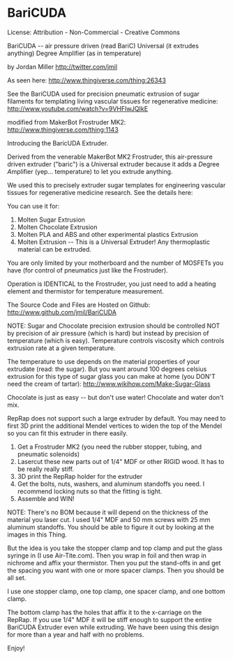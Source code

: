 BariCUDA
========

License: Attribution - Non-Commercial - Creative Commons

BariCUDA -- air pressure driven (read BariC) Universal (it extrudes anything) Degree Amplifier (as in temperature)

by Jordan Miller http://twitter.com/jmil

As seen here:
http://www.thingiverse.com/thing:26343

See the BariCUDA used for precision pneumatic extrusion of sugar filaments for templating living vascular tissues for regenerative medicine:
http://www.youtube.com/watch?v=9VHFlwJQIkE



modified from MakerBot Frostruder MK2:
http://www.thingiverse.com/thing:1143




Introducing the BaricUDA Extruder.

Derived from the venerable MakerBot MK2 Frostruder, this air-pressure driven extruder ("baric") is a *U*niversal extruder because it adds a *D*egree *A*mplifier (yep... temperature) to let you extrude anything.

We used this to precisely extruder sugar templates for engineering vascular tissues for regenerative medicine research. See the details here:

You can use it for:
1) Molten Sugar Extrusion
2) Molten Chocolate Extrusion
3) Molten PLA and ABS and other experimental plastics Extrusion
3) Molten <insert your favorite thing here> Extrusion -- This is a *U*niversal Extruder! Any thermoplastic material can be extruded.

You are only limited by your motherboard and the number of MOSFETs you have (for control of pneumatics just like the Frostruder).

Operation is IDENTICAL to the Frostruder, you just need to add a heating element and thermistor for temperature measurement.


The Source Code and Files are Hosted on Github:
http://www.github.com/jmil/BariCUDA


NOTE: Sugar and Chocolate precision extrusion should be controlled NOT by precision of air pressure (which is hard) but instead by precision of temperature (which is easy). Temperature controls viscosity which controls extrusion rate at a given temperature.

The temperature to use depends on the material properties of your extrudate (read: the sugar). But you want around 100 degrees celsius extrusion for this type of sugar glass you can make at home (you DON'T need the cream of tartar):
http://www.wikihow.com/Make-Sugar-Glass

Chocolate is just as easy -- but don't use water! Chocolate and water don't mix.

RepRap does not support such a large extruder by default. You may need to first 3D print the additional Mendel vertices to widen the top of the Mendel so you can fit this extruder in there easily.

1. Get a Frostruder MK2 (you need the rubber stopper, tubing, and pneumatic solenoids)
2. Lasercut these new parts out of 1/4" MDF or other RIGID wood. It has to be really really stiff.
3. 3D print the RepRap holder for the extruder
4. Get the bolts, nuts, washers, and aluminum standoffs you need. I recommend locking nuts so that the fitting is tight.
5. Assemble and WIN!


NOTE: There's no BOM because it will depend on the thickness of the material you laser cut. I used 1/4" MDF and 50 mm screws with 25 mm aluminum standoffs. You should be able to figure it out by looking at the images in this Thing.

But the idea is you take the stopper clamp and top clamp and put the glass syringe in (I use Air-Tite.com). Then you wrap in foil and then wrap in nichrome and affix your thermistor. Then you put the stand-offs in and get the spacing you want with one or more spacer clamps. Then you should be all set.

I use one stopper clamp, one top clamp, one spacer clamp, and one bottom clamp.

The bottom clamp has the holes that affix it to the x-carriage on the RepRap. If you use 1/4" MDF it will be stiff enough to support the entire BariCUDA Extruder even while extruding. We have been using this design for more than a year and half with no problems.

Enjoy!


